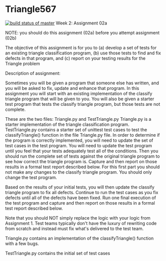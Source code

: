 # Triangle567
[![build status of master](https://travis-ci.org/dmotan/Triangle567.svg?branch=master)](https://travis-ci.org/dmotan/Triangle567)
Week 2:  Assignment 02a

NOTE:  you should do this assignment (02a) before you attempt assignment (02b)

The objective of this assignment is for you to (a) develop a set of tests for an existing triangle classification program, (b) use those tests to find and fix defects in that program, and (c) report on your testing results for the Triangle problem

Description of assignment:

Sometimes you will be given a program that someone else has written, and you will be asked to fix, update and enhance that program.   In this assignment you will start with an existing implementation of the classify triangle program that will be given to you.   You will also be given a starter test program that tests the classify triangle program, but those tests are not complete.

These are the two files:  Triangle.py and TestTriangle.py
Triangle.py is a starter implementation of the triangle classification program.
TestTriangle.py  contains a starter set of unittest test cases to test the classifyTriangle() function in the file Triangle.py file.
In order to determine if the program is correctly implemented, you will need to update the set of test cases in the test program.  You will need to update the test program until you feel that your tests adequately test all of the conditions.   Then you should run the complete set of tests against the original triangle program to see how correct the triangle program is.    Capture and then report on those results in a formal test report described below.   For this first part you should not make any changes to the classify triangle program.  You should only change the test program.

Based on the results of your initial tests, you will then update the classify triangle program to fix all defects.  Continue to run the test cases as you fix defects until all of the defects have been fixed.   Run one final execution of the test program and capture and then report on those results in a formal test report described below.

Note that you should NOT simply replace the logic with your logic from Assignment 1.  Test teams typically don't have the luxury of rewriting code from scratch and instead must fix what's delivered to the test team.

 Triangle.py contains an implementation of the classifyTriangle() function with a few bugs.

TestTriangle.py contains the initial set of test cases

